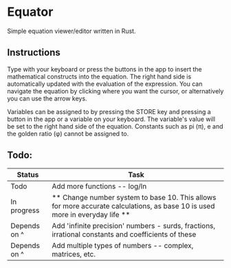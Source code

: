 # Equator
Simple equation viewer/editor written in Rust.

## Instructions

Type with your keyboard or press the buttons in the app to insert the mathematical constructs into the equation. The right hand side is automatically updated with the evaluation of the expression. You can navigate the equation by clicking where you want the cursor, or alternatively you can use the arrow keys.

Variables can be assigned to by pressing the STORE key and pressing a button in the app or a variable on your keyboard. The variable's value will be set to the right hand side of the equation. Constants such as pi (π), e and the golden ratio (φ) cannot be assigned to.

## Todo:
Status | Task
------ | -------------
Todo | Add more functions -- log/ln
In progress | ** Change number system to base 10. This allows for more accurate calculations, as base 10 is used more in everyday life **
Depends on ^ | Add 'infinite precision' numbers - surds, fractions, irrational constants and coefficients of these
Depends on ^ | Add multiple types of numbers -- complex, matrices, etc.

